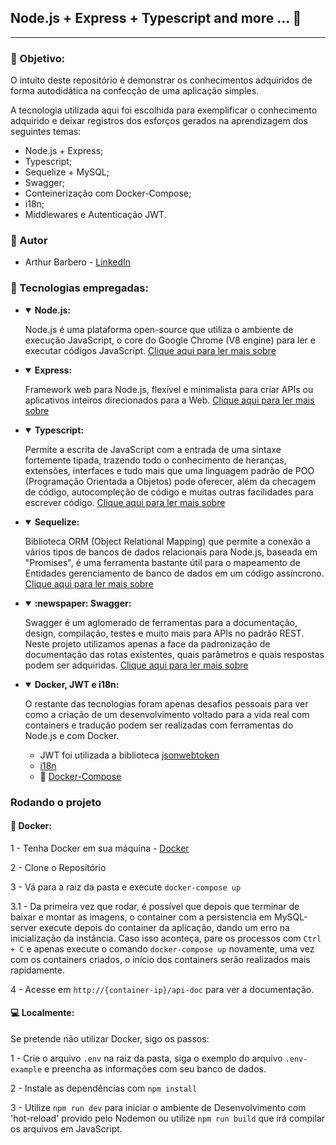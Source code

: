 ## Node.js + Express + Typescript and more ... :crystal_ball:
---

### :dart: Objetivo:

O intuito deste repositório é demonstrar os conhecimentos adquiridos de forma autodidática na confecção de uma aplicação simples.

A tecnologia utilizada aqui foi escolhida para exemplificar o conhecimento adquirido e deixar registros dos esforços gerados na aprendizagem dos seguintes temas:

- Node.js + Express;
- Typescript;
- Sequelize + MySQL;
- Swagger;
- Conteinerização com Docker-Compose;
- i18n;
- Middlewares e Autenticação JWT.

### :bust_in_silhouette: Autor

- Arthur Barbero - [LinkedIn](https://www.linkedin.com/in/arthur-barbero/)

### :scroll: Tecnologias empregadas:

* <details open>
  <summary><strong>Node.js:</strong></summary>

    Node.js é uma plataforma open-source que utiliza o ambiente de execução JavaScript, o core do Google Chrome (V8 engine) para ler e executar códigos JavaScript.
    [Clique aqui para ler mais sobre](https://nodejs.dev/learn)

</details>
    
* <details open>
  <summary><strong>Express:</strong></summary>

    Framework web para Node.js, flexível e minimalista para criar APIs ou aplicativos inteiros direcionados para a Web.
    [Clique aqui para ler mais sobre](https://expressjs.com/pt-br/)

</details>

* <details open>
  <summary><strong>Typescript:</strong></summary>

    Permite a escrita de JavaScript com a entrada de uma sintaxe fortemente tipada, trazendo todo o conhecimento de heranças, extensões, interfaces e tudo mais que uma linguagem padrão de POO (Programação Orientada a Objetos) pode oferecer, além da checagem de código, autocompleção de código e muitas outras facilidades para escrever código.
    [Clique aqui para ler mais sobre](https://www.typescriptlang.org/pt/)

</details>

* <details open>
  <summary><strong>Sequelize:</strong></summary>

    Biblioteca ORM (Object Relational Mapping) que permite a conexão a vários tipos de bancos de dados relacionais para Node.js, baseada em "Promises", é uma ferramenta bastante útil para o mapeamento de Entidades gerenciamento de banco de dados em um código assíncrono. 
    [Clique aqui para ler mais sobre](https://sequelize.org/)

</details>

* <details open>
  <summary><strong>:newspaper: Swagger:</strong></summary>

    Swagger é um aglomerado de ferramentas para a documentação, design, compilação, testes e muito mais para APIs no padrão REST. 
    Neste projeto utilizamos apenas a face da padronização de documentação das rotas existentes, quais parâmetros e quais respostas podem ser adquiridas.
    [Clique aqui para ler mais sobre](https://swagger.io/solutions/api-documentation/)

</details>

* <details open>
  <summary><strong>Docker, JWT e i18n:</strong></summary>

    O restante das tecnologias foram apenas desafios pessoais para ver como a criação de um desenvolvimento voltado para a vida real com containers e tradução podem ser realizadas com ferramentas do Node.js e com Docker.

    - JWT foi utilizada a biblioteca [jsonwebtoken](https://www.npmjs.com/package/jsonwebtoken)
    - [i18n](https://www.npmjs.com/package/i18n)
    - :whale: [Docker-Compose](https://docs.docker.com/compose/)

</details>

### Rodando o projeto

#### :whale: Docker:
 1 - Tenha Docker em sua máquina - [Docker](https://docs.docker.com/get-docker/)
 
 2 - Clone o Repositório

 3 - Vá para a raiz da pasta e execute `docker-compose up`

 3.1 - Da primeira vez que rodar, é possível que depois que terminar de baixar e montar as imagens, o container com a persistencia em MySQL-server execute depois do container da aplicação, dando um erro na inicialização da instância. Caso isso aconteça, pare os processos com `Ctrl + C` e apenas execute o comando `docker-compose up` novamente, uma vez com os containers criados, o início dos containers serão realizados mais rapidamente.

 4 - Acesse em `http://{container-ip}/api-doc` para ver a documentação.

#### :computer: Localmente:

Se pretende não utilizar Docker, sigo os passos:

1 - Crie o arquivo `.env` na raiz da pasta, siga o exemplo do arquivo `.env-example` e preencha as informações com seu banco de dados.

2 - Instale as dependências com `npm install`

3 - Utilize `npm run dev` para iniciar o ambiente de Desenvolvimento com 'hot-reload' provido pelo Nodemon ou utilize `npm run build` que irá compilar os arquivos em JavaScript.


